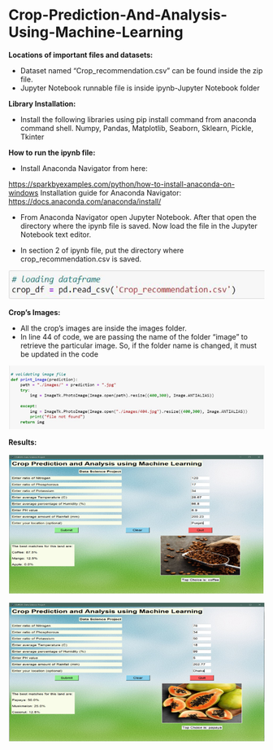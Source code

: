 # Crop-Prediction-And-Analysis-Using-Machine-Learning


 **Locations of important files and datasets:**
 
-	Dataset named “Crop_recommendation.csv” can be found inside the zip file.
-	Jupyter Notebook runnable file is inside ipynb-Jupyter Notebook folder
  
**Library Installation:**
 	
-	Install the following libraries using pip install command from anaconda command shell.
Numpy, Pandas, Matplotlib, Seaborn, Sklearn, Pickle, Tkinter


**How to run the ipynb file:**

-	Install Anaconda Navigator from here: 

https://sparkbyexamples.com/python/how-to-install-anaconda-on-windows
Installation guide for Anaconda Navigator: https://docs.anaconda.com/anaconda/install/

-	From Anaconda Navigator open Jupyter Notebook. After that open the directory where the ipynb file is saved. Now load the file in the Jupyter Notebook text editor. 

-	In section 2 of ipynb file, put the directory where crop_recommendation.csv is saved.

![ss1](https://github.com/farjana0721/Crop-Prediction-and-Analysis-Using-Machine-Learning/blob/main/ss1.PNG)

**Crop’s Images:**

-	All the crop’s images are inside the images folder.
-	In line 44 of code, we are passing the name of the folder “image” to retrieve the particular image. So, if the folder name is changed, it must be updated in the code

![ss2](https://github.com/farjana0721/Crop-Prediction-and-Analysis-Using-Machine-Learning/blob/main/ss2.PNG)


**Results:**

![ss3](https://github.com/farjana0721/Crop-Prediction-and-Analysis-Using-Machine-Learning/blob/main/ss3.PNG)


![ss4](https://github.com/farjana0721/Crop-Prediction-and-Analysis-Using-Machine-Learning/blob/main/ss4.PNG)



